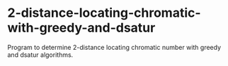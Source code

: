 # 2-distance-locating-chromatic-with-greedy-and-dsatur
Program to determine 2-distance locating chromatic number with greedy and dsatur algorithms.

